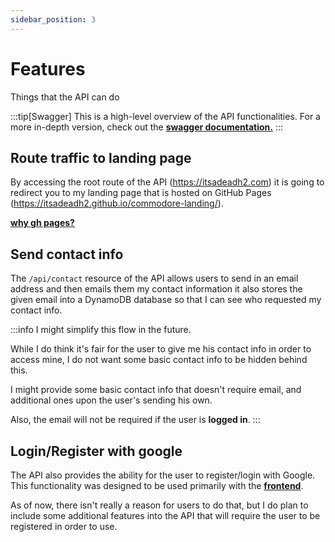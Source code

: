 ```yaml
---
sidebar_position: 3
---
```


# Features

Things that the API can do

:::tip[Swagger]
This is a high-level overview of the API functionalities.
For a more in-depth version, check out the **[swagger documentation.](https://itsadeadh2.com/swagger-ui)** 
:::

## Route traffic to landing page

By accessing the root route of the API (https://itsadeadh2.com) it is going to redirect you to my landing page 
that is hosted on GitHub Pages (https://itsadeadh2.github.io/commodore-landing/).

**[why gh pages?](/#infrastructure)**


## Send contact info

The `/api/contact` resource of the API allows users to send in an email address and then emails them my contact information
it also stores the given email into a DynamoDB database so that I can see who requested my contact info.

:::info
I might simplify this flow in the future.

While I do think it's fair for the user to give me his contact info in order to access mine, I do not want
some basic contact info to be hidden behind this.

I might provide some basic contact info that doesn't require email, and additional ones upon the user's sending his own.

Also, the email will not be required if the user is **logged in**.
:::

## Login/Register with google

The API also provides the ability for the user to register/login with Google.
This functionality was designed to be used primarily with the **[frontend](../commodore-landing.md)**.

As of now, there isn't really a reason for users to do that, but I do plan to include some additional features
into the API that will require the user to be registered in order to use.

